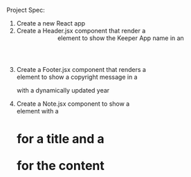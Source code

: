 Project Spec:

1. Create a new React app
2. Create a Header.jsx component that render a <header> element to show the Keeper App name in an <h1>
3. Create a Footer.jsx component that renders a <footer> element to show a copyright message in a <p> with a dynamically updated year
4. Create a Note.jsx component to show a <div> element with a <h1> for a title and a <p> for the content